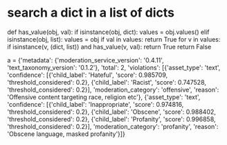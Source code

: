 # search a dict in a list of dicts

def has_value(obj, val):
    if isinstance(obj, dict):
        values = obj.values()
    elif isinstance(obj, list):
        values = obj
    if val in values:
        return True
    for v in values:
        if isinstance(v, (dict, list)) and has_value(v, val):
            return True
    return False



a = {'metadata': {'moderation_service_version': '0.4.11', 'text_taxonomy_version': '0.1.2'}, 'total': 2, 'violations': [{'asset_type': 'text', 'confidence': [{'child_label': 'Hateful', 'score': 0.985709, 'threshold_considered': 0.2}, {'child_label': 'Racist', 'score': 0.747528, 'threshold_considered': 0.2}], 'moderation_category': 'offensive', 'reason': 'Offensive content targeting race, religion etc'}, {'asset_type': 'text', 'confidence': [{'child_label': 'Inappropriate', 'score': 0.974816, 'threshold_considered': 0.2}, {'child_label': 'Obscene', 'score': 0.988402, 'threshold_considered': 0.2}, {'child_label': 'Profanity', 'score': 0.996858, 'threshold_considered': 0.2}], 'moderation_category': 'profanity', 'reason': 'Obscene language, masked profanity'}]}
